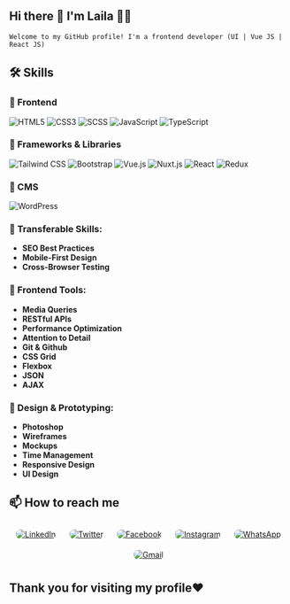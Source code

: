 
## Hi there 👋 I'm Laila 👩‍💻
    Welcome to my GitHub profile! I'm a frontend developer (UI | Vue JS | React JS)
## 🛠️ Skills
                                                                                                                                                                                                                                          
### 📌 Frontend
![HTML5](https://img.icons8.com/color/48/000000/html-5.png)
![CSS3](https://img.icons8.com/color/48/000000/css3.png)
![SCSS](https://img.icons8.com/color/48/000000/sass.png)
![JavaScript](https://img.icons8.com/color/48/000000/javascript--v1.png)
![TypeScript](https://img.icons8.com/color/48/000000/typescript.png)

### 📌 Frameworks & Libraries
![Tailwind CSS](https://img.shields.io/badge/Tailwind%20CSS-38BDF8?style=flat&logo=tailwind-css&logoColor=white)
![Bootstrap](https://img.shields.io/badge/Bootstrap-563D7C?style=flat&logo=bootstrap&logoColor=white)
![Vue.js](https://img.shields.io/badge/Vue.js-42B883?style=flat&logo=vue.js&logoColor=white)
![Nuxt.js](https://img.shields.io/badge/Nuxt.js-00DC82?style=flat&logo=nuxt.js&logoColor=white)
![React](https://img.shields.io/badge/React-61DAFB?style=flat&logo=react&logoColor=white)
![Redux](https://img.shields.io/badge/Redux-764ABC?style=flat&logo=redux&logoColor=white)

### 📌 CMS
![WordPress](https://img.icons8.com/color/48/000000/wordpress.png)

### 📌 Transferable Skills:
- **SEO Best Practices**
- **Mobile-First Design**
- **Cross-Browser Testing**

### 📌 Frontend Tools:
- **Media Queries**
- **RESTful APIs**
- **Performance Optimization**
- **Attention to Detail**
- **Git & Github**                  
- **CSS Grid**                      
- **Flexbox**
- **JSON**
- **AJAX**

### 📌 Design & Prototyping:
- **Photoshop**                     
- **Wireframes**                     
- **Mockups**                        
- **Time Management**
- **Responsive Design**
- **UI Design**

## 📫 How to reach me

<div style="display: flex; justify-content: space-around; align-items: center; flex-wrap: wrap;">
  <a href="https://www.linkedin.com/in/laila-a-mohamed/" target="_blank">
    <img src="https://img.icons8.com/color/48/000000/linkedin.png" alt="LinkedIn" style="margin: 10px; border-radius: 8px;">
  </a>
  <a href="https://x.com/LailaMo90" target="_blank">
    <img src="https://img.icons8.com/color/48/000000/twitter--v1.png" alt="Twitter" style="margin: 10px; border-radius: 8px;">
  </a>
  <a href="https://web.facebook.com/profile.php?id=100028147566924&_rdc=1&_rdr" target="_blank">
    <img src="https://img.icons8.com/color/48/000000/facebook.png" alt="Facebook" style="margin: 10px; border-radius: 8px;">
  </a>
  <a href="https://www.instagram.com/codeswithlaila/" target="_blank">
    <img src="https://img.icons8.com/color/48/000000/instagram-new--v1.png" alt="Instagram" style="margin: 10px; border-radius: 8px;">
  </a>
  <a href="https://wa.me/201010579244" target="_blank">
    <img src="https://img.icons8.com/color/48/000000/whatsapp.png" alt="WhatsApp" style="margin: 10px; border-radius: 8px;">
  </a>
  <a href="mailto:lailamohammed2023@gmail.com" target="_blank">
    <img src="https://img.icons8.com/color/48/000000/gmail-new.png" alt="Gmail" style="margin: 10px; border-radius: 8px;">
  </a>
</div>


## Thank you for visiting my profile❤️
